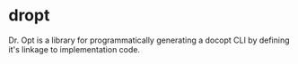 # dropt
Dr. Opt is a library for programmatically generating a docopt CLI by defining it's linkage to implementation code.
